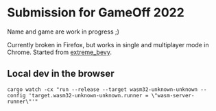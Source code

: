# Submission for GameOff 2022

Name and game are work in progress ;)

Currently broken in Firefox, but works in single and multiplayer mode in Chrome. Started from [extreme_bevy](https://github.com/johanhelsing/extreme_bevy).

## Local dev in the browser

`cargo watch -cx "run --release --target wasm32-unknown-unknown --config 'target.wasm32-unknown-unknown.runner = \"wasm-server-runner\"'"`
